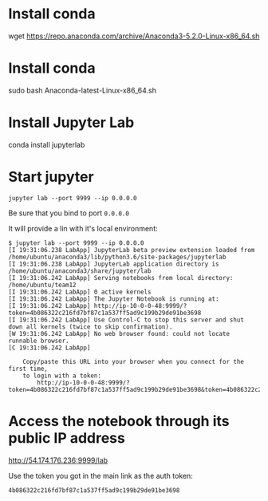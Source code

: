 # Install conda

wget https://repo.anaconda.com/archive/Anaconda3-5.2.0-Linux-x86_64.sh

# Install conda

sudo bash Anaconda-latest-Linux-x86_64.sh

# Install Jupyter Lab

conda install jupyterlab


# Start jupyter

```
jupyter lab --port 9999 --ip 0.0.0.0
```

Be sure that you bind to port `0.0.0.0`

It will provide a lin with it's local environment:

```
$ jupyter lab --port 9999 --ip 0.0.0.0
[I 19:31:06.238 LabApp] JupyterLab beta preview extension loaded from /home/ubuntu/anaconda3/lib/python3.6/site-packages/jupyterlab
[I 19:31:06.238 LabApp] JupyterLab application directory is /home/ubuntu/anaconda3/share/jupyter/lab
[I 19:31:06.242 LabApp] Serving notebooks from local directory: /home/ubuntu/team12
[I 19:31:06.242 LabApp] 0 active kernels
[I 19:31:06.242 LabApp] The Jupyter Notebook is running at:
[I 19:31:06.242 LabApp] http://ip-10-0-0-48:9999/?token=4b086322c216fd7bf87c1a537ff5ad9c199b29de91be3698
[I 19:31:06.242 LabApp] Use Control-C to stop this server and shut down all kernels (twice to skip confirmation).
[W 19:31:06.242 LabApp] No web browser found: could not locate runnable browser.
[C 19:31:06.242 LabApp] 
    
    Copy/paste this URL into your browser when you connect for the first time,
    to login with a token:
        http://ip-10-0-0-48:9999/?token=4b086322c216fd7bf87c1a537ff5ad9c199b29de91be3698&token=4b086322c216fd7bf87c1a537ff5ad9c199b29de91be3698
```

# Access the notebook through its public IP address

http://54.174.176.236:9999/lab

Use the token you got in the main link as the auth token:

```
4b086322c216fd7bf87c1a537ff5ad9c199b29de91be3698
```




